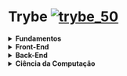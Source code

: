 # Trybe [![trybe_50](https://user-images.githubusercontent.com/48166556/111015178-4e73cb80-8386-11eb-8513-331461ef8448.png)](https://www.betrybe.com)

<details>
  <summary>
    <b> Fundamentos </b>
   </summary>

   - [x] Unix, Bash e Shell
   - [x] Git, GiHub e Internet
   - [x] HTML & CSS
   - [x] JavaScript e Lógica de Programação
   - [x] JavaScript: DOM, Eventos e Web Storage
   - [x] Forms, Flexbox e Responsivo
   - [x] JavaScript ES6 e Testes Unitários
   - [x] Higher Order Functions do JavaScript ES6
   - [x] JavaScript Assíncrono e Promises
   - [x] Testes automatizados com Jest

</details>


<details>
  <summary>
    <b> Front-End </b>
   </summary>

  - [x] React
  - [x] Estado, Eventos e Formulários com React
  - [x] Ciclo de Vida de Componentes e React Router
  - [x] Metodologias Ágeis
  - [x] Testes automatizados com React Testing Library
  - [x] Gerenciamento de estado com Redux
  - [x] Projeto Jogo de Trivia
  - [x] Context API e React Hooks
  - [x] Projeto App de Receitas

</details>


<details>
  <summary>
    <b> Back-End </b>
   </summary>

  - [x] SQL
  - [ ] Funções SQL, Joins e Subqueries
  - [ ] Normalização e Modelagem de Banco de Dados
  - [ ] MongoDB
  - [ ] MongoDB: Updates Simples e Complexos
  - [ ] MongoDB: Aggregation Framework
  - [ ] Desenvolvimento Web com NodeJS
  - [ ] NodeJS: Camada de Serviço e Arquitetura Rest e Restful
  - [ ] Autenticação e Upload de Arquivos
  - [ ] Deployment
  - [ ] Projeto Trybeer
  - [ ] Arquitetura: SOLID e ORM
  - [ ] Sockets
  - [ ] Projeto Trybeer II

</details>


<details>
  <summary>
    <b> Ciência da Computação </b>
   </summary>

- [ ] Arquitetura de Computadores e Redes
- [ ] Introdução à Python e Raspagem de Dados da Web
- [ ] Programação Orientada a Objetos e Padrões de Projeto
- [ ] Algoritmos e Estrutura de Dados
- [ ] Estrutura de Dados: Hash e Set
- [ ] Estrutura de Dados: Pilhas, Filas e Listas

</details>

